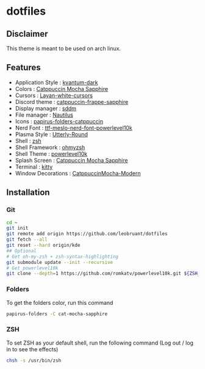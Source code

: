 # dotfiles

## Disclaimer

This theme is meant to be used on arch linux.

## Features

- Application Style : [kvantum-dark](https://github.com/catppuccin/Kvantum/tree/main/themes/catppuccin-latte-sapphire)
- Colors : [Catppuccin Mocha Sapphire](https://store.kde.org/p/1921998)
- Cursors : [Layan-white-cursors](https://aur.archlinux.org/packages/layan-cursor-theme-git)
- Discord theme : [catppuccin-frappe-sapphire](https://github.com/catppuccin/discord)
- Display manager : [sddm](https://archlinux.org/packages/extra/x86_64/sddm/)
- File manager : [Nautilus](https://archlinux.org/packages/extra/x86_64/nautilus/)
- Icons : [papirus-folders-catppuccin](https://aur.archlinux.org/packages/papirus-folders-catppuccin-git)
- Nerd Font : [ttf-meslo-nerd-font-powerlevel10k](https://aur.archlinux.org/packages/ttf-meslo-nerd-font-powerlevel10k)
- Plasma Style : [Utterly-Round](https://store.kde.org/p/1901768)
- Shell : [zsh](https://www.zsh.org/)
- Shell Framework : [ohmyzsh](zsh-theme-powerlevel10k)
- Shell Theme : [powerlevel10k](https://aur.archlinux.org/packages/zsh-theme-powerlevel10k)
- Splash Screen : [Catppuccin Mocha Sapphire](https://github.com/catppuccin/sddm)
- Terminal : [kitty](https://archlinux.org/packages/extra/x86_64/kitty/)
- Window Decorations : [CatppuccinMocha-Modern](https://github.com/catppuccin/kde)

## Installation

### Git

```bash
cd ~
git init
git remote add origin https://github.com/leobruant/dotfiles
git fetch --all
git reset --hard origin/kde
## Optional
# Get oh-my-zsh + zsh-syntax-highlighting
git submodule update --init --recursive
# Get powerlevel10k
git clone --depth=1 https://github.com/romkatv/powerlevel10k.git ${ZSH_CUSTOM:-$HOME/.oh-my-zsh/custom}/themes/powerlevel10k
```

### Folders

To get the folders color, run this command

```bash
papirus-folders -C cat-mocha-sapphire
```

### ZSH

To set ZSH as your default shell, run the following command (Log out / log in to see the effects)

```bash
chsh -s /usr/bin/zsh
```
